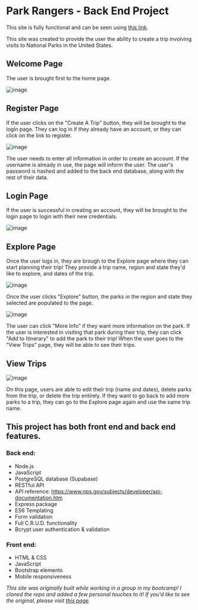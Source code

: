 # Park Rangers - Back End Project 

This site is fully functional and can be seen using [this link](https://park-rangers-project.herokuapp.com).

This site was created to provide the user the ability to create a trip involving visits to National Parks in the United States. 

## Welcome Page

The user is brought first to the home page. 

![image](https://user-images.githubusercontent.com/78281930/117556953-dd722c80-b033-11eb-8bcd-8124b6f53365.png)

## Register Page

If the user clicks on the "Create A Trip" button, they will be brought to the login page. They can log in if they already have an account, or they can click on the link to register.

![image](https://user-images.githubusercontent.com/78281930/117556983-317d1100-b034-11eb-8f2b-41cb9eb0b7f8.png)

The user needs to enter all information in order to create an account. If the username is already in use, the page will inform the user. The user's password is hashed and added to the back end database, along with the rest of their data.

## Login Page

If the user is successful in creating an account, they will be brought to the login page to login with their new credentials. 

![image](https://user-images.githubusercontent.com/78281930/117557010-743ee900-b034-11eb-9f4d-395bfee5e5d9.png)

## Explore Page

Once the user logs in, they are brough to the Explore page where they can start planning their trip! They provide a trip name, region and state they'd like to explore, and dates of the trip. 

![image](https://user-images.githubusercontent.com/78281930/117557124-7786a480-b035-11eb-8648-18145ace23bc.png)

Once the user clicks "Explore" button, the parks in the region and state they selected are populated to the page. 

![image](https://user-images.githubusercontent.com/78281930/117557392-114f5100-b038-11eb-936a-c62145e8dcea.png)

The user can click "More Info" if they want more information on the park. If the user is interested in visiting that park during their trip, they can click "Add to Itinerary" to add the park to their trip! When the user goes to the "View Trips" page, they will be able to see their trips.

## View Trips

![image](https://user-images.githubusercontent.com/78281930/117557197-2a570280-b036-11eb-9bd0-fa64a65a4283.png)

On this page, users are able to edit their trip (name and dates), delete parks from the trip, or delete the trip entirely. If they want to go back to add more parks to a trip, they can go to the Explore page again and use the same trip name.

## This project has both front end and back end features.

### Back end:
* Node.js
* JavaScript
* PostgreSQL database (Supabase)
* RESTful API
* API reference: https://www.nps.gov/subjects/developer/api-documentation.htm
* Express package
* ES6 Templating
* Form validation
* Full C.R.U.D. functionality
* Bcrypt user authentication & validation

### Front end:
* HTML & CSS
* JavaScript
* Bootstrap elements
* Mobile responsiveness

*This site was originally built while working in a group in my bootcamp! I cloned the repo and added a few personal touches to it! If you'd like to see the original, please visit [this page](https://github.com/mjbulostin/ParkRangers).*

